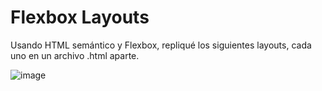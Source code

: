 <h1>Flexbox Layouts</h1>

Usando HTML semántico y Flexbox, repliqué los siguientes layouts, cada uno en un archivo .html aparte.

![image](https://user-images.githubusercontent.com/72681000/135726804-3cb169ff-24f1-4d9c-aac2-984fc8367a4d.png)
